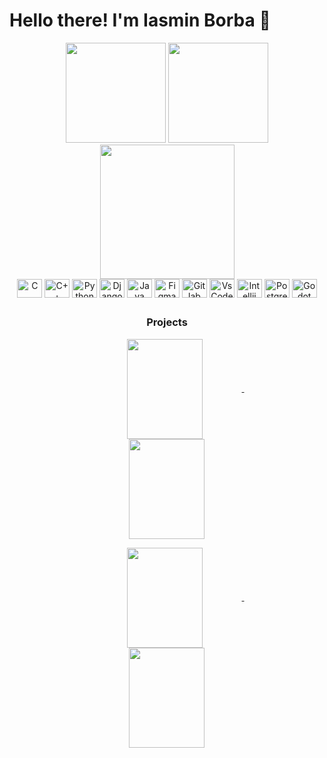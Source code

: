 # Hello there! I'm Iasmin Borba 👾

<div align="center" >
  <img src="http://github-readme-streak-stats.herokuapp.com?user=IasminBorba&theme=dracula&hide_border=true&date_format=j%20M%5B%20Y%5D" height="160px">
  <img src="https://github-readme-stats.vercel.app/api/top-langs/?username=IasminBorba&layout=compact&theme=dracula&hide=php,yacc&langs_count=6&hide_border=true" height="160px">
  <img src="http://github-profile-summary-cards.vercel.app/api/cards/profile-details?username=IasminBorba&theme=dracula" height="215px">
</div>

<div align="center" >
  <img align="center" alt="C" height="30" width="40" src="https://cdn.jsdelivr.net/gh/devicons/devicon@latest/icons/c/c-original.svg" />
  <img align="center" alt="C++" height="30" width="40" src="https://cdn.jsdelivr.net/gh/devicons/devicon/icons/cplusplus/cplusplus-original.svg">
  <img align="center" alt="Python" height="30" width="40" src="https://cdn.jsdelivr.net/gh/devicons/devicon/icons/python/python-original.svg">
  <img align="center" alt="Django" height="30" width="40" src="https://cdn.jsdelivr.net/gh/devicons/devicon@latest/icons/django/django-plain.svg" />
  <img align="center" alt="Java" height="30" width="40" src="https://cdn.jsdelivr.net/gh/devicons/devicon@latest/icons/java/java-original.svg" />
<!-- 
  <img align="center" alt="CSS3" height="30" width="40" src="https://cdn.jsdelivr.net/gh/devicons/devicon@latest/icons/css3/css3-plain.svg" />
  <img align="center" alt="HTML5" height="30" width="40" src="https://cdn.jsdelivr.net/gh/devicons/devicon@latest/icons/html5/html5-plain.svg" />
  <img align="center" alt="Javascript" height="30" width="40" src="https://cdn.jsdelivr.net/gh/devicons/devicon@latest/icons/javascript/javascript-plain.svg" />
  <img align="center" alt="React" height="30" width="40" src="https://cdn.jsdelivr.net/gh/devicons/devicon@latest/icons/react/react-original.svg" />  
-->
  <img align="center" alt="Figma" height="30" width="40" src="https://cdn.jsdelivr.net/gh/devicons/devicon@latest/icons/figma/figma-original.svg" />
  <img align="center" alt="Gitlab" height="30" width="40" src="https://cdn.jsdelivr.net/gh/devicons/devicon@latest/icons/gitlab/gitlab-plain.svg" />
  <img align="center" alt="VsCode" height="30" width="40" src="https://cdn.jsdelivr.net/gh/devicons/devicon@latest/icons/vscode/vscode-original.svg" />
  <img align="center" alt="Intellij" height="30" width="40" src="https://cdn.jsdelivr.net/gh/devicons/devicon@latest/icons/intellij/intellij-original.svg" />
  <img align="center" alt="PostgreSQL" height="30" width="40" src="https://cdn.jsdelivr.net/gh/devicons/devicon@latest/icons/postgresql/postgresql-plain.svg" />
  <img align="center" alt="Godot" height="30" width="40" src="https://cdn.jsdelivr.net/gh/devicons/devicon@latest/icons/godot/godot-original.svg" />

##

### Projects

<p align="center">
  <a href="https://github.com/IasminBorba/bookmarks">
    <img width='49%' align="center" src="https://github-readme-stats.vercel.app/api/pin/?username=IasminBorba&repo=bookmarks&layout=compact&theme=dracula&hide=php,yacc&langs_count=6&hide_border=true" height="160px" />
  </a>
  <span>&nbsp;</span>
  <a href="https://github.com/IasminBorba/projeto-md">
    <img width='49%' align="center" src="https://github-readme-stats.vercel.app/api/pin/?username=IasminBorba&repo=projeto-md&layout=compact&theme=dracula&hide=php,yacc&langs_count=6&hide_border=true" height="160px" />
  </a>
</p>
<p align="center">
  <a href="https://github.com/IasminBorba/gravedigger-cat">
    <img width='49%' align="center" src="https://github-readme-stats.vercel.app/api/pin/?username=IasminBorba&repo=gravedigger-cat&layout=compact&theme=dracula&hide=php,yacc&langs_count=6&hide_border=true" height="160px" />
  </a>
  <span>&nbsp;</span>
  <a href="https://github.com/IasminBorba/alinhamento-multiplo-dna">
    <img width='49%' align="center" src="https://github-readme-stats.vercel.app/api/pin/?username=IasminBorba&repo=alinhamento-multiplo-dna&layout=compact&theme=dracula&hide=php,yacc&langs_count=6&hide_border=true" height="160px" />
  </a>
</p>


##

<!-- ![Snake animation](https://github.com/IasminBorba/IasminBorba/blob/output/github-contribution-grid-snake.svg) -->
